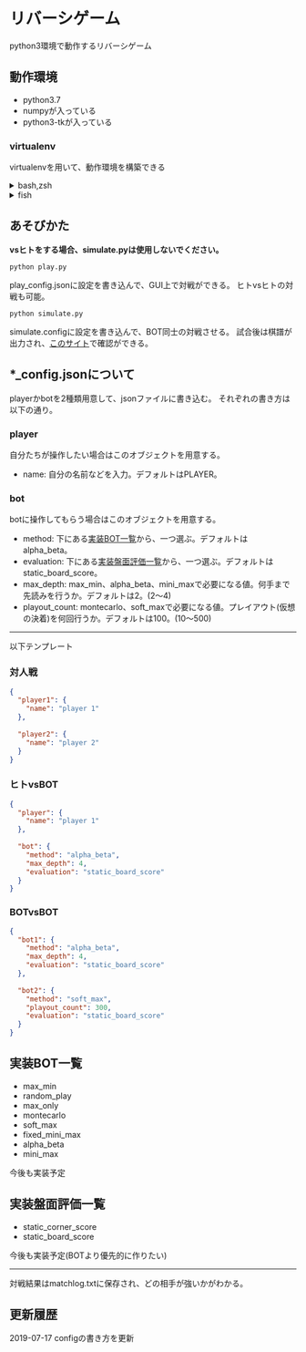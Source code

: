 # リバーシゲーム
python3環境で動作するリバーシゲーム

## 動作環境
- python3.7
- numpyが入っている
- python3-tkが入っている

### virtualenv
virtualenvを用いて、動作環境を構築できる
<details>
  <summary>bash,zsh</summary>
  <pre>
  <code>
  $ virtualenv .
  $ source bin/activate
  $ pip install -r freeze.txt
  </code>
  </pre>
</details>
<details>
  <summary>fish</summary>
  <pre>
  <code>
  $ virtualenv .
  $ source bin/activate.fish
  $ pip install -r freeze.txt
  </code>
  </pre>
</details>

## あそびかた
**vsヒトをする場合、simulate.pyは使用しないでください。**
``` shell
python play.py
```
play_config.jsonに設定を書き込んで、GUI上で対戦ができる。
ヒトvsヒトの対戦も可能。

``` shell
python simulate.py
```
simulate.configに設定を書き込んで、BOT同士の対戦させる。
試合後は棋譜が出力され、[このサイト](http://do2.rojo.jp/shogi/javascript/mania.html?f=1)で確認ができる。

## *_config.jsonについて
playerかbotを2種類用意して、jsonファイルに書き込む。
それぞれの書き方は以下の通り。
### player
自分たちが操作したい場合はこのオブジェクトを用意する。
- name: 自分の名前などを入力。デフォルトはPLAYER。
### bot
botに操作してもらう場合はこのオブジェクトを用意する。
- method: 下にある[実装BOT一覧](https://github.com/Dozi0116/reversi#%E5%AE%9F%E8%A3%85bot%E4%B8%80%E8%A6%A7)から、一つ選ぶ。デフォルトはalpha_beta。
- evaluation: 下にある[実装盤面評価一覧](https://github.com/Dozi0116/reversi#%E5%AE%9F%E8%A3%85%E7%9B%A4%E9%9D%A2%E8%A9%95%E4%BE%A1%E4%B8%80%E8%A6%A7)から、一つ選ぶ。デフォルトはstatic_board_score。
- max_depth: max_min、alpha_beta、mini_maxで必要になる値。何手まで先読みを行うか。デフォルトは2。(2〜4)
- playout_count: montecarlo、soft_maxで必要になる値。プレイアウト(仮想の決着)を何回行うか。デフォルトは100。(10〜500)

---

以下テンプレート

### 対人戦
``` json
{
  "player1": {
    "name": "player 1"
  },
    
  "player2": {
    "name": "player 2"
  }
}
```

### ヒトvsBOT
``` json
{
  "player": {
    "name": "player 1"
  },
    
  "bot": {
    "method": "alpha_beta",
    "max_depth": 4,
    "evaluation": "static_board_score"   
  }
}
```

### BOTvsBOT
``` json
{
  "bot1": {
    "method": "alpha_beta",
    "max_depth": 4,
    "evaluation": "static_board_score"   
  },
    
  "bot2": {
    "method": "soft_max",
    "playout_count": 300,
    "evaluation": "static_board_score"   
  }
}
```

## 実装BOT一覧
- max_min
- random_play
- max_only
- montecarlo
- soft_max
- fixed_mini_max
- alpha_beta
- mini_max

今後も実装予定

## 実装盤面評価一覧
- static_corner_score
- static_board_score

今後も実装予定(BOTより優先的に作りたい)

---

対戦結果はmatchlog.txtに保存され、どの相手が強いかがわかる。

## 更新履歴
2019-07-17 configの書き方を更新